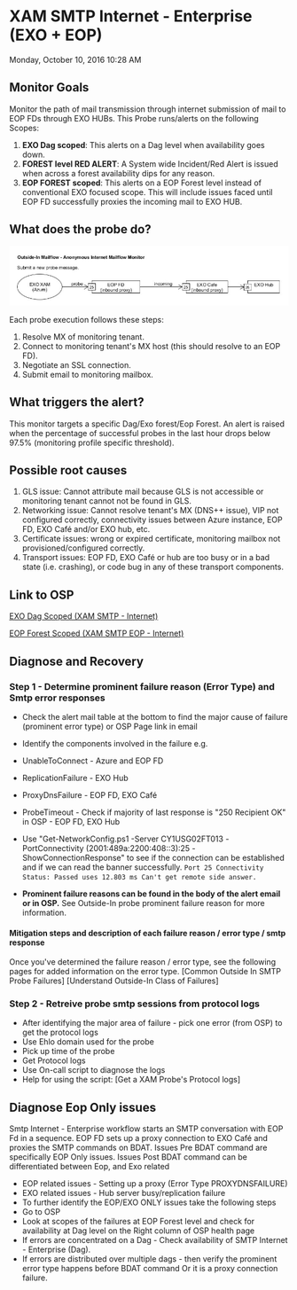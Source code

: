 # XAM SMTP Internet - Enterprise (EXO + EOP)
Monday, October 10, 2016
10:28 AM
 
## Monitor Goals
Monitor the path of mail transmission through internet submission of mail to EOP FDs through EXO HUBs. This Probe runs/alerts on the following Scopes:
1. **EXO Dag scoped**: This alerts on a Dag level when availability goes down.
2. **FOREST level RED ALERT**: A System wide Incident/Red Alert is issued when across a forest availability dips for any reason.
3. **EOP FOREST scoped**: This alerts on a EOP Forest level instead of conventional EXO focused scope. This will include issues faced until EOP FD successfully proxies the incoming mail to EXO HUB. 
 
## What does the probe do?

![](./assets/mailflow-image.jpg)

Each probe execution follows these steps:
1. Resolve MX of monitoring tenant.
2. Connect to monitoring tenant's MX host (this should resolve to an EOP FD).
3. Negotiate an SSL connection.
4. Submit email to monitoring mailbox.
 
## What triggers the alert?
This monitor targets a specific Dag/Exo forest/Eop Forest. An alert is raised when the percentage of successful probes in the last hour drops below 97.5% (monitoring profile specific threshold).
 
## Possible root causes
1. GLS issue: Cannot attribute mail because GLS is not accessible or monitoring tenant cannot not be found in GLS.
2. Networking issue: Cannot resolve tenant's MX (DNS++ issue), VIP not configured correctly, connectivity issues between Azure instance, EOP FD, EXO Café and/or EXO hub, etc.
3. Certificate issues: wrong or expired certificate, monitoring mailbox not provisioned/configured correctly.
4. Transport issues: EOP FD, EXO Café or hub are too busy or in a bad state (i.e. crashing), or code bug in any of these transport components.
 
## Link to OSP
[EXO Dag Scoped (XAM SMTP - Internet)](https://o365pulse.office.net/enterprisedashboard?probe=SMTP%20Internet%20-%20Enterprise&environment=Prod&scope=*.*.*)
 
[EOP Forest Scoped (XAM SMTP EOP - Internet)](https://o365pulse.office.net/enterprisedashboard?probe=SMTP%20Internet%20-%20Enterprise%20EOP&environment=Prod&scope=*.*.*)
 
## Diagnose and Recovery
### Step 1 - Determine prominent failure reason (Error Type) and Smtp error responses
* Check the alert mail table at the bottom to find the major cause of failure (prominent error type) or OSP Page link in email
* Identify the components involved in the failure e.g. 
 * UnableToConnect - Azure and EOP FD
 * ReplicationFailure - EXO Hub
 * ProxyDnsFailure - EOP FD, EXO Café
 * ProbeTimeout - Check if majority of last response is "250 Recipient OK" in OSP - EOP FD, EXO Hub
  * Use "Get-NetworkConfig.ps1 -Server CY1USG02FT013 -PortConnectivity (2001:489a:2200:408::3):25 -ShowConnectionResponse" to see if the connection can be established and if we can read the banner successfully.
  `Port 25 Connectivity Status: Passed uses 12.803 ms Can't get remote side answer.`
 
* **Prominent failure reasons can be found in the body of the alert email or in OSP.** See Outside-In probe prominent failure reason for more information.
 
#### Mitigation steps and description of each failure reason / error type / smtp response
Once you've determined the failure reason / error type, see the following pages for added information on the error type.
[Common Outside In SMTP Probe Failures]
[Understand Outside-In Class of Failures]
 
### Step 2 - Retreive probe smtp sessions from protocol logs
* After identifying the major area of failure - pick one error (from OSP) to get the protocol logs
 * Use Ehlo domain used for the probe
 * Pick up time of the probe 
 * Get Protocol logs
* Use On-call script to diagnose the logs 
* Help for using the script: [Get a XAM Probe's Protocol logs]
 
 
## Diagnose Eop Only issues
 
Smtp Internet - Enterprise workflow starts an SMTP conversation with EOP Fd in a sequence. EOP FD sets up a proxy connection to EXO Café and proxies the SMTP commands on BDAT. 
Issues Pre BDAT command are specifically EOP Only issues. 
Issues Post BDAT command can be differentiated between Eop, and Exo related
* EOP related issues - Setting up a proxy (Error Type PROXYDNSFAILURE) 
* EXO related issues - Hub server busy/replication failure
* To further identify the EOP/EXO ONLY issues take the following steps
 * Go to OSP
 * Look at scopes of the failures at EOP Forest level and check for availability at Dag level on the Right column of OSP health page
 * If errors are concentrated on a Dag - Check availability of SMTP Internet - Enterprise (Dag). 
 * If errors are distributed over multiple dags - then verify the prominent error type happens before BDAT command Or it is a proxy connection failure.